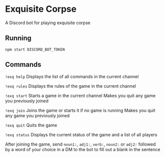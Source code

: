 # Exquisite Corpse

A Discord bot for playing exquisite corpse

## Running

`npm start DISCORD_BOT_TOKEN`

## Commands

`!exq help`
Displays the list of all commands in the current channel

`!exq rules`
Displays the rules of the game in the current channel

`!exq start`
Starts a game in the current channel
Makes you quit any game you previously joined

`!exq join`
Joins the game or starts it if no game is running
Makes you quit any game you previously joined

`!exq quit`
Quits the game

`!exq status`
Displays the current status of the game and a list of all players

After joining the game, send `noun1:`, `adj1:`, `verb:`, `noun2:` or `adj2:` followed by a word of your choice in a DM to the bot to fill out a blank in the sentence
